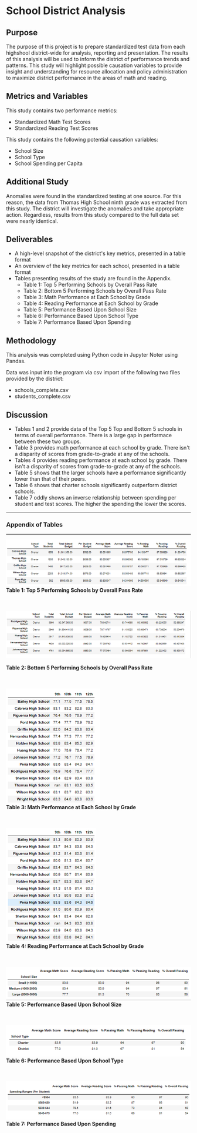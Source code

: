 # School District Analysis

## Purpose
The purpose of this project is to prepare standardized test data from each highshool district-wide for analysis, reporting and presentation.  The results of this analysis will be used to inform the district of performance trends and patterns.  This study will highlight possible causation variables to provide insight and understanding for resource allocation and policy administration to maximize district performance in the areas of math and reading.  


## Metrics and Variables
This study contains two performance metrics:
* Standardized Math Test Scores
* Standardized Reading Test Scores

This study contains the following potential causation variables:
* School Size
* School Type
* School Spending per Capita

## Additional Study
Anomalies were found in the standardized testing at one source.  For this reason, the data from Thomas High School ninth grade was extracted from this study. The district will investigate the anomalies and take appropriate action.  Regardless, results from this study compared to the full data set were nearly identical.   

## Deliverables 
* A high-level snapshot of the district's key metrics, presented in a table format
* An overview of the key metrics for each school, presented in a table format
* Tables presenting results of the study are found in the Appendix.
  * Table 1: Top 5 Performing Schools by Overall Pass Rate
  * Table 2: Bottom 5 Performing Schools by Overall Pass Rate
  * Table 3: Math Performance at Each School by Grade
  * Table 4: Reading Performance at Each School by Grade
  * Table 5: Performance Based Upon School Size
  * Table 6: Performance Based Upon School Type
  * Table 7: Performance Based Upon Spending

## Methodology
This analysis was completed using Python code in Jupyter Noter using Pandas.  

Data was input into the program via csv import of the following two files provided by the district: 
* schools_complete.csv
* students_complete.csv

## Discussion
* Tables 1 and 2 provide data of the Top 5 Top and Bottom 5 schools in terms of overall performance.  There is a large gap in performace between these two groups.  
* Table 3 provides math performance at each school by grade.  There isn't a disparity of scores from grade-to-grade at any of the schools.  
* Tables 4 provides reading performance at each school by grade.  There isn't a disparity of scores from grade-to-grade at any of the schools.
* Table 5 shows that the larger schools have a performance significantly lower than that of their peers.  
* Table 6 shows that charter schools significantly outperform district schools.  
* Table 7 oddly shows an inverse relationship between spending per student and test scores.  The higher the spending the lower the scores.  

----------------------------------------------------------------------------------
### Appendix of Tables
----------------------------------------------------------------------------------

![Top_5](https://github.com/MikeHankinson/School_District_Analysis/blob/main/Resources/Top_5.PNG)
<br>
**Table 1: Top 5 Performing Schools by Overall Pass Rate**
<br>
<br>
<br>
 
![Bottom_5](https://github.com/MikeHankinson/School_District_Analysis/blob/main/Resources/Bottom_5.PNG)
<br>
  
**Table 2: Bottom 5 Performing Schools by Overall Pass Rate**
<br>
<br>
<br>

![Math_by_Grade](https://github.com/MikeHankinson/School_District_Analysis/blob/main/Resources/Math_by_Grade.PNG)
<br>
**Table 3: Math Performance at Each School by Grade**
<br>
<br>
<br>

![Reading_by_Grade](https://github.com/MikeHankinson/School_District_Analysis/blob/main/Resources/Reading_by_Grade.PNG)
<br>
**Table 4: Reading Performance at Each School by Grade**
<br>
<br>
<br>

![School_Size](https://github.com/MikeHankinson/School_District_Analysis/blob/main/Resources/Scores_by_School_Size.PNG)
<br>
**Table 5: Performance Based Upon School Size**
<br>
<br>
<br>

![School_Type](https://github.com/MikeHankinson/School_District_Analysis/blob/main/Resources/Scores_by_School_Type.PNG)
<br>
**Table 6: Performance Based Upon School Type**
<br>
<br>
<br>

![School_Spending](https://github.com/MikeHankinson/School_District_Analysis/blob/main/Resources/Scores_by_Spending.PNG)
<br>
**Table 7: Performance Based Upon Spending**
<br>
<br>
<br>





